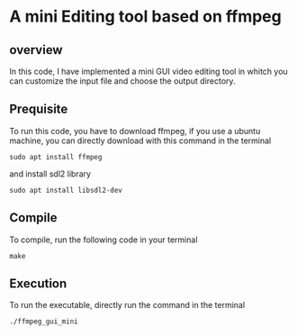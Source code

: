 # A mini Editing tool based on ffmpeg

## overview

In this code, I have implemented a mini GUI video editing tool in whitch you can customize the input file and choose the output directory.

## Prequisite

To run this code, you have to download ffmpeg, if you use a ubuntu machine, you can directly download with this command in the terminal

``` terminal
sudo apt install ffmpeg
```

and install sdl2 library

``` terminal
sudo apt install libsdl2-dev
```

## Compile

To compile, run the following code in your terminal

```terminal
make
```

## Execution

To run the executable, directly run the command in the terminal

```terminal
./ffmpeg_gui_mini
```
